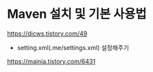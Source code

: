 # Maven 설치 및 기본 사용법 

https://dicws.tistory.com/49


- setting.xml(.me/settings.xml) 설정해주기 

https://mainia.tistory.com/6431